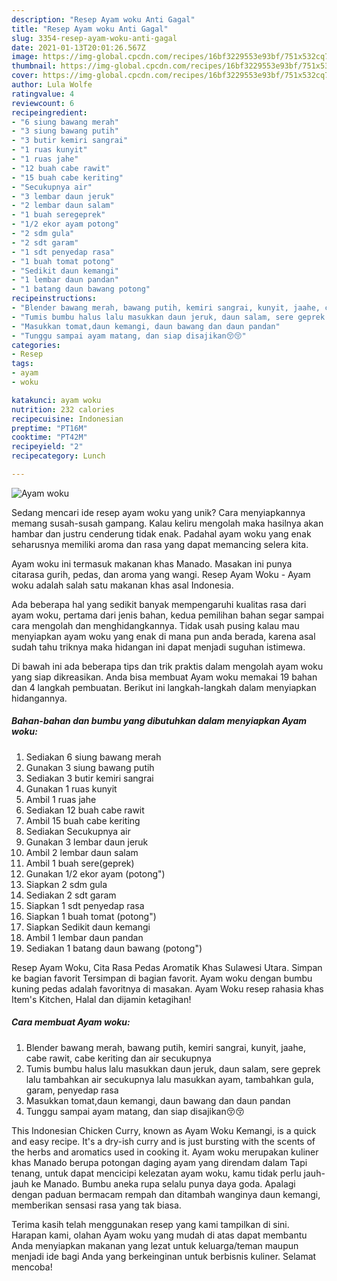 ```yaml
---
description: "Resep Ayam woku Anti Gagal"
title: "Resep Ayam woku Anti Gagal"
slug: 3354-resep-ayam-woku-anti-gagal
date: 2021-01-13T20:01:26.567Z
image: https://img-global.cpcdn.com/recipes/16bf3229553e93bf/751x532cq70/ayam-woku-foto-resep-utama.jpg
thumbnail: https://img-global.cpcdn.com/recipes/16bf3229553e93bf/751x532cq70/ayam-woku-foto-resep-utama.jpg
cover: https://img-global.cpcdn.com/recipes/16bf3229553e93bf/751x532cq70/ayam-woku-foto-resep-utama.jpg
author: Lula Wolfe
ratingvalue: 4
reviewcount: 6
recipeingredient:
- "6 siung bawang merah"
- "3 siung bawang putih"
- "3 butir kemiri sangrai"
- "1 ruas kunyit"
- "1 ruas jahe"
- "12 buah cabe rawit"
- "15 buah cabe keriting"
- "Secukupnya air"
- "3 lembar daun jeruk"
- "2 lembar daun salam"
- "1 buah seregeprek"
- "1/2 ekor ayam potong"
- "2 sdm gula"
- "2 sdt garam"
- "1 sdt penyedap rasa"
- "1 buah tomat potong"
- "Sedikit daun kemangi"
- "1 lembar daun pandan"
- "1 batang daun bawang potong"
recipeinstructions:
- "Blender bawang merah, bawang putih, kemiri sangrai, kunyit, jaahe, cabe rawit, cabe keriting dan air secukupnya"
- "Tumis bumbu halus lalu masukkan daun jeruk, daun salam, sere geprek lalu tambahkan air secukupnya lalu masukkan ayam, tambahkan gula, garam, penyedap rasa"
- "Masukkan tomat,daun kemangi, daun bawang dan daun pandan"
- "Tunggu sampai ayam matang, dan siap disajikan😚😚"
categories:
- Resep
tags:
- ayam
- woku

katakunci: ayam woku 
nutrition: 232 calories
recipecuisine: Indonesian
preptime: "PT16M"
cooktime: "PT42M"
recipeyield: "2"
recipecategory: Lunch

---
```



![Ayam woku](https://img-global.cpcdn.com/recipes/16bf3229553e93bf/751x532cq70/ayam-woku-foto-resep-utama.jpg)

Sedang mencari ide resep ayam woku yang unik? Cara menyiapkannya memang susah-susah gampang. Kalau keliru mengolah maka hasilnya akan hambar dan justru cenderung tidak enak. Padahal ayam woku yang enak seharusnya memiliki aroma dan rasa yang dapat memancing selera kita.

Ayam woku ini termasuk makanan khas Manado. Masakan ini punya citarasa gurih, pedas, dan aroma yang wangi. Resep Ayam Woku - Ayam woku adalah salah satu makanan khas asal Indonesia.

Ada beberapa hal yang sedikit banyak mempengaruhi kualitas rasa dari ayam woku, pertama dari jenis bahan, kedua pemilihan bahan segar sampai cara mengolah dan menghidangkannya. Tidak usah pusing kalau mau menyiapkan ayam woku yang enak di mana pun anda berada, karena asal sudah tahu triknya maka hidangan ini dapat menjadi suguhan istimewa.


Di bawah ini ada beberapa tips dan trik praktis dalam mengolah ayam woku yang siap dikreasikan. Anda bisa membuat Ayam woku memakai 19 bahan dan 4 langkah pembuatan. Berikut ini langkah-langkah dalam menyiapkan hidangannya.

<!--inarticleads1-->

##### Bahan-bahan dan bumbu yang dibutuhkan dalam menyiapkan Ayam woku:

1. Sediakan 6 siung bawang merah
1. Gunakan 3 siung bawang putih
1. Sediakan 3 butir kemiri sangrai
1. Gunakan 1 ruas kunyit
1. Ambil 1 ruas jahe
1. Sediakan 12 buah cabe rawit
1. Ambil 15 buah cabe keriting
1. Sediakan Secukupnya air
1. Gunakan 3 lembar daun jeruk
1. Ambil 2 lembar daun salam
1. Ambil 1 buah sere(geprek)
1. Gunakan 1/2 ekor ayam (potong&#34;)
1. Siapkan 2 sdm gula
1. Sediakan 2 sdt garam
1. Siapkan 1 sdt penyedap rasa
1. Siapkan 1 buah tomat (potong&#34;)
1. Siapkan Sedikit daun kemangi
1. Ambil 1 lembar daun pandan
1. Sediakan 1 batang daun bawang (potong&#34;)


Resep Ayam Woku, Cita Rasa Pedas Aromatik Khas Sulawesi Utara. Simpan ke bagian favorit Tersimpan di bagian favorit. Ayam woku dengan bumbu kuning pedas adalah favoritnya di masakan. Ayam Woku resep rahasia khas Item&#39;s Kitchen, Halal dan dijamin ketagihan! 

<!--inarticleads2-->

##### Cara membuat Ayam woku:

1. Blender bawang merah, bawang putih, kemiri sangrai, kunyit, jaahe, cabe rawit, cabe keriting dan air secukupnya
1. Tumis bumbu halus lalu masukkan daun jeruk, daun salam, sere geprek lalu tambahkan air secukupnya lalu masukkan ayam, tambahkan gula, garam, penyedap rasa
1. Masukkan tomat,daun kemangi, daun bawang dan daun pandan
1. Tunggu sampai ayam matang, dan siap disajikan😚😚


This Indonesian Chicken Curry, known as Ayam Woku Kemangi, is a quick and easy recipe. It&#39;s a dry-ish curry and is just bursting with the scents of the herbs and aromatics used in cooking it. Ayam woku merupakan kuliner khas Manado berupa potongan daging ayam yang direndam dalam Tapi tenang, untuk dapat mencicipi kelezatan ayam woku, kamu tidak perlu jauh-jauh ke Manado. Bumbu aneka rupa selalu punya daya goda. Apalagi dengan paduan bermacam rempah dan ditambah wanginya daun kemangi, memberikan sensasi rasa yang tak biasa. 

Terima kasih telah menggunakan resep yang kami tampilkan di sini. Harapan kami, olahan Ayam woku yang mudah di atas dapat membantu Anda menyiapkan makanan yang lezat untuk keluarga/teman maupun menjadi ide bagi Anda yang berkeinginan untuk berbisnis kuliner. Selamat mencoba!
